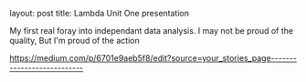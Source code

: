 
layout: post
title: Lambda Unit One presentation



My first real foray into independant data analysis.
I may not be proud of the quality, But I'm proud of the action


https://medium.com/p/6701e9aeb5f8/edit?source=your_stories_page---------------------------
